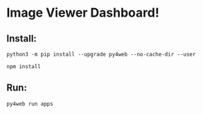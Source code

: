 # Image Viewer Dashboard!

## Install:

```
python3 -m pip install --upgrade py4web --no-cache-dir --user

npm install
```

## Run:

```py4web run apps```
